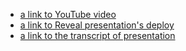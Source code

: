 - [a link to YouTube video](https://youtu.be/TLGwZoJd8gU)
- [a link to Reveal presentation's deploy](https://katekaliaha.github.io/presentation/)
- [a link to the transcript of presentation](https://docs.google.com/document/d/1gdA2McxnJIPgDn93OlDpGtKLba0fD26r43RB8-lVDNA/edit?usp=sharing)